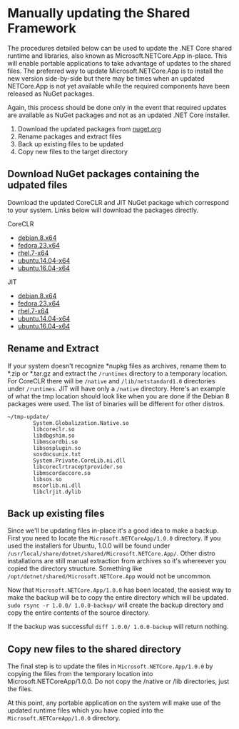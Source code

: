 # Manually updating the Shared Framework #

The procedures detailed below can be used to update the .NET Core shared runtime and libraries, also known as Microsoft.NETCore.App in-place. This will enable portable applications to take advantage of updates to the shared files. The preferred way to update Microsoft.NETCore.App is to install the new version side-by-side but there may be times when an updated NETCore.App is not yet available while the required components have been released as NuGet packages.

Again, this process should be done only in the event that required updates are available as NuGet packages and not as an updated .NET Core installer.

1. Download the updated packages from [nuget.org](https://www.nuget.org)
2. Rename packages and extract files
3. Back up existing files to be updated
4. Copy new files to the target directory

## Download NuGet packages containing the udpated files ##

Download the updated CoreCLR and JIT NuGet package which correspond to your system. Links below will download the packages directly.

CoreCLR

- [debian.8.x64](https://www.nuget.org/api/v2/package/runtime.debian.8-x64.Microsoft.NETCore.Runtime.CoreCLR/1.0.4)
- [fedora.23.x64](https://www.nuget.org/api/v2/package/runtime.fedora.23-x64.Microsoft.NETCore.Runtime.CoreCLR/1.0.4)
- [rhel.7-x64](https://www.nuget.org/api/v2/package/runtime.rhel.7-x64.Microsoft.NETCore.Runtime.CoreCLR/1.0.4)
- [ubuntu.14.04-x64](https://www.nuget.org/api/v2/package/runtime.ubuntu.14.04-x64.Microsoft.NETCore.Runtime.CoreCLR/1.0.4)
- [ubuntu.16.04-x64](https://www.nuget.org/api/v2/package/runtime.ubuntu.16.04-x64.Microsoft.NETCore.Runtime.CoreCLR/1.0.4)

JIT

- [debian.8.x64](https://www.nuget.org/api/v2/package/runtime.debian.8-x64.Microsoft.NETCore.Jit/1.0.4)
- [fedora.23.x64](https://www.nuget.org/api/v2/package/runtime.fedora.23-x64.Microsoft.NETCore.Jit/1.0.4)
- [rhel.7-x64](https://www.nuget.org/api/v2/package/runtime.rhel.7-x64.Microsoft.NETCore.Jit/1.0.4)
- [ubuntu.14.04-x64](https://www.nuget.org/api/v2/package/runtime.ubuntu.14.04-x64.Microsoft.NETCore.Jit/1.0.4)
- [ubuntu.16.04-x64](https://www.nuget.org/api/v2/package/runtime.ubuntu.16.04-x64.Microsoft.NETCore.Jit/1.0.4)

## Rename and Extract ##

If your system doesn't recognize *nupkg files as archives, rename them to *.zip or *.tar.gz and extract the `/runtimes` directory to a temporary location. For CoreCLR there will be `/native` and `/lib/netstandard1.0` directories under `/runtimes`. JIT will have only a `/native` directory. Here's an example of what the tmp location should look like when you are done if the Debian 8 packages were used. The list of binaries will be different for other distros.

```
~/tmp-update/
        System.Globalization.Native.so
        libcoreclr.so
        libdbgshim.so
        libmscordbi.so
        libsosplugin.so
        sosdocsunix.txt
        System.Private.CoreLib.ni.dll
        libcoreclrtraceptprovider.so
        libmscordaccore.so
        libsos.so
        mscorlib.ni.dll
        libclrjit.dylib
```

## Back up existing files ##

Since we'll be updating files in-place it's a good idea to make a backup. First you need to locate the `Microsoft.NETCoreApp/1.0.0` directory. If you used the installers for Ubuntu, 1.0.0 will be found under `/usr/local/share/dotnet/shared/Microsoft.NETCore.App/`. Other distro installations are still manual extraction from archives so it's whereever you copied the directory structure. Something like `/opt/dotnet/shared/Microsoft.NETCore.App` would not be uncommon.

Now that `Microsoft.NETCore.App/1.0.0` has been located, the easiest way to make the backup will be to copy the entire directory which will be updated. `sudo rsync -r 1.0.0/ 1.0.0-backup/` will create the backup directory and copy the entire contents of the source directory.

If the backup was successful `diff 1.0.0/ 1.0.0-backup` will return nothing.

## Copy new files to the shared directory ##

The final step is to update the files in `Microsoft.NETCore.App/1.0.0` by copying the files from the temporary location into Microsoft.NETCoreApp/1.0.0. Do not copy the /native or /lib directories, just the files.

At this point, any portable application on the system will make use of the updated runtime files which you have copied into the `Microsoft.NETCoreApp/1.0.0` directory.